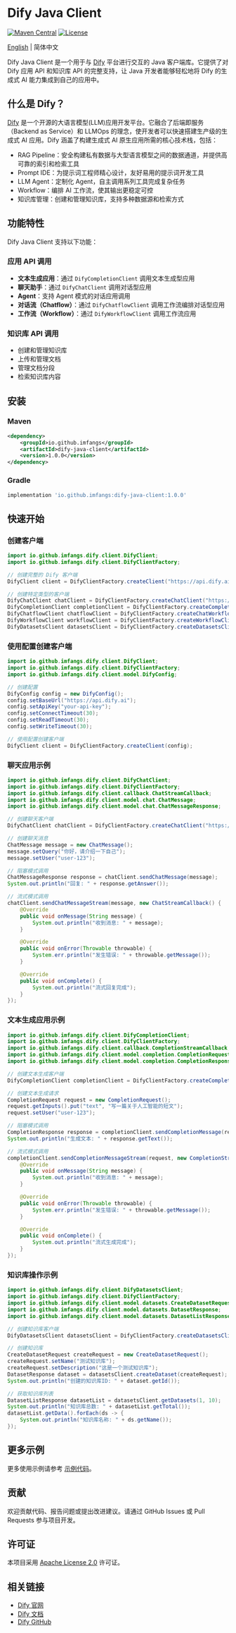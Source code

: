 # Dify Java Client

[![Maven Central](https://img.shields.io/maven-central/v/io.github.imfangs/dify-java-client.svg)](https://search.maven.org/search?q=g:io.github.imfangs%20AND%20a:dify-java-client)
[![License](https://img.shields.io/github/license/imfangs/dify-java-client)](https://github.com/imfangs/dify-java-client/blob/main/LICENSE)

[English](README_EN.md) | 简体中文

Dify Java Client 是一个用于与 [Dify](https://dify.ai) 平台进行交互的 Java 客户端库。它提供了对 Dify 应用 API 和知识库 API 的完整支持，让 Java 开发者能够轻松地将 Dify 的生成式 AI 能力集成到自己的应用中。

## 什么是 Dify？

[Dify](https://dify.ai) 是一个开源的大语言模型(LLM)应用开发平台。它融合了后端即服务（Backend as Service）和 LLMOps 的理念，使开发者可以快速搭建生产级的生成式 AI 应用。Dify 涵盖了构建生成式 AI 原生应用所需的核心技术栈，包括：

- RAG Pipeline：安全构建私有数据与大型语言模型之间的数据通道，并提供高可靠的索引和检索工具
- Prompt IDE：为提示词工程师精心设计，友好易用的提示词开发工具
- LLM Agent：定制化 Agent，自主调用系列工具完成复杂任务
- Workflow：编排 AI 工作流，使其输出更稳定可控
- 知识库管理：创建和管理知识库，支持多种数据源和检索方式

## 功能特性

Dify Java Client 支持以下功能：

### 应用 API 调用

- **文本生成应用**：通过 `DifyCompletionClient` 调用文本生成型应用
- **聊天助手**：通过 `DifyChatClient` 调用对话型应用
- **Agent**：支持 Agent 模式的对话应用调用
- **对话流（Chatflow）**：通过 `DifyChatflowClient` 调用工作流编排对话型应用
- **工作流（Workflow）**：通过 `DifyWorkflowClient` 调用工作流应用

### 知识库 API 调用

- 创建和管理知识库
- 上传和管理文档
- 管理文档分段
- 检索知识库内容

## 安装

### Maven

```xml
<dependency>
    <groupId>io.github.imfangs</groupId>
    <artifactId>dify-java-client</artifactId>
    <version>1.0.0</version>
</dependency>
```

### Gradle

```groovy
implementation 'io.github.imfangs:dify-java-client:1.0.0'
```

## 快速开始

### 创建客户端

```java
import io.github.imfangs.dify.client.DifyClient;
import io.github.imfangs.dify.client.DifyClientFactory;

// 创建完整的 Dify 客户端
DifyClient client = DifyClientFactory.createClient("https://api.dify.ai", "your-api-key");

// 创建特定类型的客户端
DifyChatClient chatClient = DifyClientFactory.createChatClient("https://api.dify.ai", "your-api-key");
DifyCompletionClient completionClient = DifyClientFactory.createCompletionClient("https://api.dify.ai", "your-api-key");
DifyChatflowClient chatflowClient = DifyClientFactory.createChatWorkflowClient("https://api.dify.ai", "your-api-key");
DifyWorkflowClient workflowClient = DifyClientFactory.createWorkflowClient("https://api.dify.ai", "your-api-key");
DifyDatasetsClient datasetsClient = DifyClientFactory.createDatasetsClient("https://api.dify.ai", "your-api-key");
```

### 使用配置创建客户端

```java
import io.github.imfangs.dify.client.DifyClient;
import io.github.imfangs.dify.client.DifyClientFactory;
import io.github.imfangs.dify.client.model.DifyConfig;

// 创建配置
DifyConfig config = new DifyConfig();
config.setBaseUrl("https://api.dify.ai");
config.setApiKey("your-api-key");
config.setConnectTimeout(30);
config.setReadTimeout(30);
config.setWriteTimeout(30);

// 使用配置创建客户端
DifyClient client = DifyClientFactory.createClient(config);
```

### 聊天应用示例

```java
import io.github.imfangs.dify.client.DifyChatClient;
import io.github.imfangs.dify.client.DifyClientFactory;
import io.github.imfangs.dify.client.callback.ChatStreamCallback;
import io.github.imfangs.dify.client.model.chat.ChatMessage;
import io.github.imfangs.dify.client.model.chat.ChatMessageResponse;

// 创建聊天客户端
DifyChatClient chatClient = DifyClientFactory.createChatClient("https://api.dify.ai", "your-api-key");

// 创建聊天消息
ChatMessage message = new ChatMessage();
message.setQuery("你好，请介绍一下自己");
message.setUser("user-123");

// 阻塞模式调用
ChatMessageResponse response = chatClient.sendChatMessage(message);
System.out.println("回复: " + response.getAnswer());

// 流式模式调用
chatClient.sendChatMessageStream(message, new ChatStreamCallback() {
    @Override
    public void onMessage(String message) {
        System.out.println("收到消息: " + message);
    }

    @Override
    public void onError(Throwable throwable) {
        System.err.println("发生错误: " + throwable.getMessage());
    }

    @Override
    public void onComplete() {
        System.out.println("流式回复完成");
    }
});
```

### 文本生成应用示例

```java
import io.github.imfangs.dify.client.DifyCompletionClient;
import io.github.imfangs.dify.client.DifyClientFactory;
import io.github.imfangs.dify.client.callback.CompletionStreamCallback;
import io.github.imfangs.dify.client.model.completion.CompletionRequest;
import io.github.imfangs.dify.client.model.completion.CompletionResponse;

// 创建文本生成客户端
DifyCompletionClient completionClient = DifyClientFactory.createCompletionClient("https://api.dify.ai", "your-api-key");

// 创建文本生成请求
CompletionRequest request = new CompletionRequest();
request.getInputs().put("text", "写一篇关于人工智能的短文");
request.setUser("user-123");

// 阻塞模式调用
CompletionResponse response = completionClient.sendCompletionMessage(request);
System.out.println("生成文本: " + response.getText());

// 流式模式调用
completionClient.sendCompletionMessageStream(request, new CompletionStreamCallback() {
    @Override
    public void onMessage(String message) {
        System.out.println("收到消息: " + message);
    }

    @Override
    public void onError(Throwable throwable) {
        System.err.println("发生错误: " + throwable.getMessage());
    }

    @Override
    public void onComplete() {
        System.out.println("流式生成完成");
    }
});
```

### 知识库操作示例

```java
import io.github.imfangs.dify.client.DifyDatasetsClient;
import io.github.imfangs.dify.client.DifyClientFactory;
import io.github.imfangs.dify.client.model.datasets.CreateDatasetRequest;
import io.github.imfangs.dify.client.model.datasets.DatasetResponse;
import io.github.imfangs.dify.client.model.datasets.DatasetListResponse;

// 创建知识库客户端
DifyDatasetsClient datasetsClient = DifyClientFactory.createDatasetsClient("https://api.dify.ai", "your-api-key");

// 创建知识库
CreateDatasetRequest createRequest = new CreateDatasetRequest();
createRequest.setName("测试知识库");
createRequest.setDescription("这是一个测试知识库");
DatasetResponse dataset = datasetsClient.createDataset(createRequest);
System.out.println("创建的知识库ID: " + dataset.getId());

// 获取知识库列表
DatasetListResponse datasetList = datasetsClient.getDatasets(1, 10);
System.out.println("知识库总数: " + datasetList.getTotal());
datasetList.getData().forEach(ds -> {
    System.out.println("知识库名称: " + ds.getName());
});
```

## 更多示例

更多使用示例请参考 [示例代码](https://github.com/imfangs/dify-java-client/tree/main/src/test/java/io/github/imfangs/dify/client)。

## 贡献

欢迎贡献代码、报告问题或提出改进建议。请通过 GitHub Issues 或 Pull Requests 参与项目开发。

## 许可证

本项目采用 [Apache License 2.0](LICENSE) 许可证。

## 相关链接

- [Dify 官网](https://dify.ai)
- [Dify 文档](https://docs.dify.ai)
- [Dify GitHub](https://github.com/langgenius/dify)
